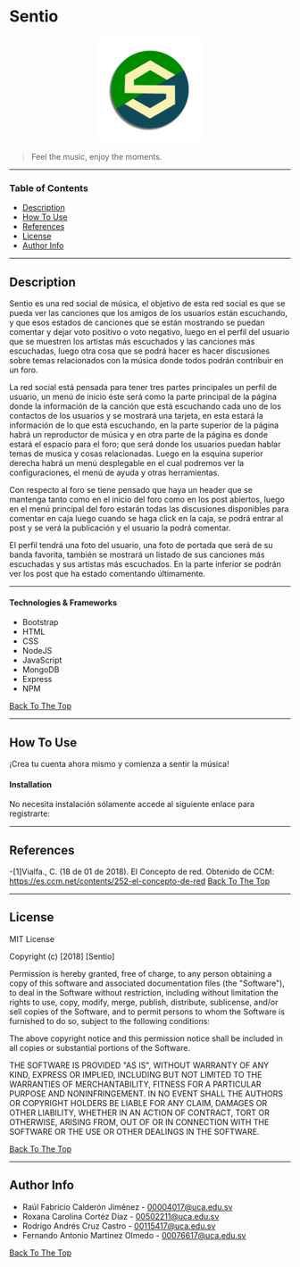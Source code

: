 # Sentio
<p align="center">
<a href="#">
<img src="public/images/logo/logo.png" alt="Sentio's logo" width="190vw"></a>
</p>

> Feel the music, enjoy the moments.

---

### Table of Contents

- [Description](#description)
- [How To Use](#how-to-use)
- [References](#references)
- [License](#license)
- [Author Info](#author-info)

---

## Description

 Sentio es una red social de música, el objetivo de esta red social es que se pueda ver las canciones que los amigos de los usuarios están escuchando, y que esos estados de canciones que se están mostrando se puedan comentar y dejar voto positivo o voto negativo, luego en el perfil del usuario que se muestren los artistas más escuchados y las canciones más escuchadas, luego otra cosa que se podrá hacer es hacer discusiones sobre temas relacionados con la música donde todos podrán contribuir en un foro.

La red social está pensada para tener tres partes principales un perfil de usuario, un menú de inicio éste será como la parte principal de la página donde la información de la canción que está escuchando cada uno de los contactos de los usuarios y se mostrará una tarjeta, en esta estará la información de lo que está escuchando, en la parte superior de la página habrá un reproductor de música y en otra parte de la página es donde estará el espacio para el foro; que será donde los usuarios puedan hablar temas de musica y cosas relacionadas. Luego en la esquina superior derecha habrá un menú desplegable en el cual podremos ver la configuraciones, el menú de ayuda y otras herramientas. 

Con respecto al foro se tiene pensado que haya un header que se mantenga tanto como en el inicio del foro como en los post abiertos, luego en el menú principal del foro estarán todas las discusiones disponibles para comentar en caja luego cuando se haga click en la caja, se podrá entrar al post y se verá la publicación y el usuario la podrá comentar.

El perfil tendrá una foto del usuario, una foto de portada que será de su banda favorita, también se mostrará un listado de sus canciones más escuchadas y sus artistas más escuchados. En la parte inferior se podrán ver los post que ha estado comentando últimamente.

---
#### Technologies & Frameworks

- Bootstrap
- HTML
- CSS
- NodeJS
- JavaScript
- MongoDB
- Express
- NPM

[Back To The Top](#read-me-template)

---

## How To Use

¡Crea tu cuenta ahora mismo y comienza a sentir la música!

#### Installation

No necesita instalación sólamente accede al siguiente enlace para registrarte: 

---

## References
-[1]Vialfa., C. (18 de 01 de 2018). El Concepto de red. Obtenido de CCM: https://es.ccm.net/contents/252-el-concepto-de-red
[Back To The Top](#read-me-template)

---

## License

MIT License

Copyright (c) [2018] [Sentio]

Permission is hereby granted, free of charge, to any person obtaining a copy
of this software and associated documentation files (the "Software"), to deal
in the Software without restriction, including without limitation the rights
to use, copy, modify, merge, publish, distribute, sublicense, and/or sell
copies of the Software, and to permit persons to whom the Software is
furnished to do so, subject to the following conditions:

The above copyright notice and this permission notice shall be included in all
copies or substantial portions of the Software.

THE SOFTWARE IS PROVIDED "AS IS", WITHOUT WARRANTY OF ANY KIND, EXPRESS OR
IMPLIED, INCLUDING BUT NOT LIMITED TO THE WARRANTIES OF MERCHANTABILITY,
FITNESS FOR A PARTICULAR PURPOSE AND NONINFRINGEMENT. IN NO EVENT SHALL THE
AUTHORS OR COPYRIGHT HOLDERS BE LIABLE FOR ANY CLAIM, DAMAGES OR OTHER
LIABILITY, WHETHER IN AN ACTION OF CONTRACT, TORT OR OTHERWISE, ARISING FROM,
OUT OF OR IN CONNECTION WITH THE SOFTWARE OR THE USE OR OTHER DEALINGS IN THE
SOFTWARE.

[Back To The Top](#read-me-template)

---

## Author Info

- Raúl Fabricio Calderón Jiménez - [00004017@uca.edu.sv](http://correo.uca.edu.sv/)
- Roxana Carolina Cortéz Díaz - [00502211@uca.edu.sv](http://correo.uca.edu.sv/)
- Rodrigo Andrés Cruz Castro - [00115417@uca.edu.sv](http://correo.uca.edu.sv/)
- Fernando Antonio Martínez Olmedo - [00076617@uca.edu.sv](http://correo.uca.edu.sv/)

[Back To The Top](#read-me-template)

